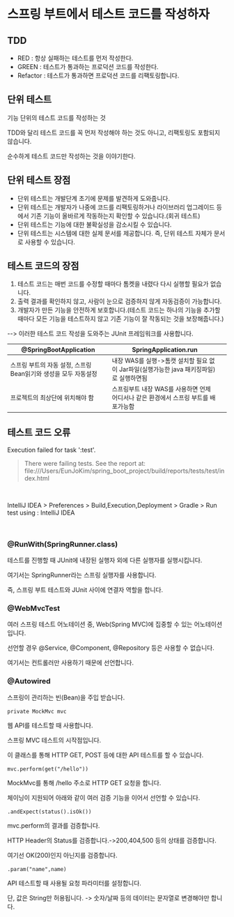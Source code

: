 # 스프링 부트에서 테스트 코드를 작성하자

## TDD

* RED : 항상 실패하는 테스트를 먼저 작성한다.
* GREEN : 테스트가 통과하는 프로덕션 코드를 작성한다.
* Refactor : 테스트가 통과하면 프로덕션 코드를 리팩토링합니다.



## 단위 테스트

기능 단위의 테스트 코드를 작성하는 것

TDD와 달리 테스트 코드를 꼭 먼저 작성해야 하는 것도 아니고, 리팩토링도 포함되지 않습니다.

순수하게 테스트 코드만 작성하는 것을 이야기한다.



## 단위 테스트 장점

* 단위 테스트는 개발단계 초기에 문제를 발견하게 도와줍니다.
* 단위 테스트는 개발자가 나중에 코드를 리팩토링하거나 라이브러리 업그레이드 등에서 기존 기능이 올바르게 작동하는지 확인할 수 있습니다.(회귀 테스트)
* 단위 테스트는 기능에 대한 불확실성을 감소시킬 수 있습니다.
* 단위 테스트는 시스템에 대한 실제 문서를 제공합니다. 즉, 단위 테스트 자체가 문서로 사용할 수 있습니다.



## 테스트 코드의 장점

1. 테스트 코드는 매번 코드를 수정할 때마다 톰켓을 내렸다 다시 실행할 필요가 없습니다.
2. 출력 결과를 확인하지 않고, 사람이 눈으로 검증하지 않게 자동검증이 가능합니다.
3. 개발자가 만든 기능을 안전하게 보호합니다.(테스트 코드는 하나의 기능을 추가할 때마다 모든 기능을 테스트하지 않고 기존 기능이 잘 작동되는 것을 보장해줍니다.)

\--> 이러한 테스트 코드 작성을 도와주는 JUnit 프레임워크를 사용합니다.



<table><thead><tr><th>@SpringBootApplication</th><th>SpringApplication.run</th><th data-hidden></th></tr></thead><tbody><tr><td>스프링 부트의 자동 설정, 스프링 Bean읽기와 생성을 모두 자동설정</td><td>내장 WAS를 실행->톰캣 설치할 필요 없이 Jar파일(실행가능한 java 패키징파일)로 실행하면됨</td><td></td></tr><tr><td>프로젝트의 최상단에 위치해야 함</td><td>스프링부트 내장 WAS를 사용하면 언제 어디서나 같은 환경에서 스프링 부트를 배포가능함</td><td></td></tr></tbody></table>



## 테스트 코드 오류

Execution failed for task ':test'.

> There were failing tests. See the report at: file:///Users/EunJoKim/spring\_boot\_project/build/reports/tests/test/index.html

<figure><img src=".gitbook/assets/스크린샷 2022-12-10 오후 11.51.45.png" alt=""><figcaption></figcaption></figure>

IntelliJ IDEA > Preferences > Build,Execution,Deployment > Gradle > Run test using : IntelliJ IDEA

<figure><img src=".gitbook/assets/스크린샷 2022-12-10 오후 11.57.47.png" alt=""><figcaption></figcaption></figure>

### @RunWith(SpringRunner.class)

테스트를 진행할 때 JUnit에 내장된 실행자 외에 다른 실행자를 실행시킵니다.

여기서는 SpringRunner라는 스프링 실행자를 사용합니다.

즉, 스프링 부트 테스트와 JUnit 사이에 연결자 역할을 합니다.

### @WebMvcTest

여러 스프링 테스트 어노테이션 중, Web(Spring MVC)에 집중할 수 있는 어노테이션입니다.

선언할 경우 @Service, @Component, @Repository 등은 사용할 수 없습니다.&#x20;

여기서는 컨트롤러만 사용하기 때문에 선언합니다.

### @Autowired

스프링이 관리하는 빈(Bean)을 주입 받습니다.

```
private MockMvc mvc
```

웹 API를 테스트할 때 사용합니다.

스프링 MVC 테스트의 시작점입니다.

이 클래스를 통해 HTTP GET, POST 등에 대한 API 테스트를 할 수 있습니다.

```
mvc.perform(get("/hello"))
```

MockMvc를 통해 /hello 주소로 HTTP GET 요청을 합니다.

체이닝이 지원되어 아래와 같이 여러 검증 기능을 이어서 선언할 수 있습니다.

```
.andExpect(status().isOk())
```

mvc.perform의 결과를 검증합니다.

HTTP Header의 Status를 검증합니다.->200,404,500 등의 상태를 검증합니다.

여기선 OK(200)인지 아닌지를 검증합니다.

```
.param("name",name)
```

API 테스트할 때 사용될 요청 파라미터를 설정합니다.

단, 값은 String만 허용됩니다. -> 숫자/날짜 등의 데이터는 문자열로 변경해야만 합니다.
